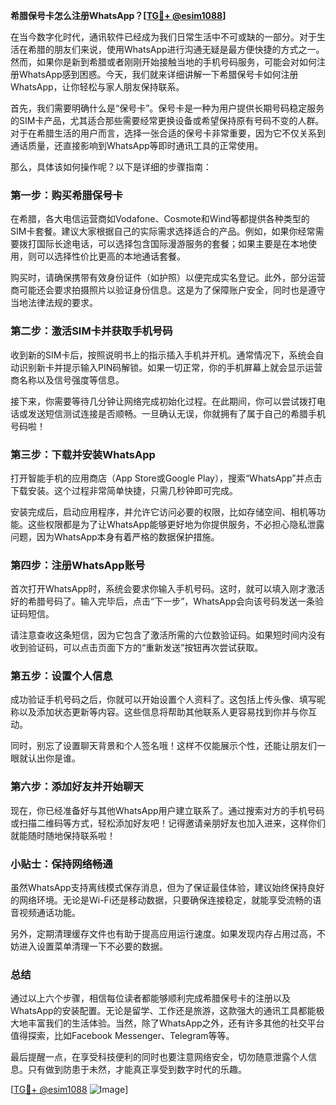 **希腊保号卡怎么注册WhatsApp？[[TG💪+ @esim1088](https://t.me/s/esim1088)]**

在当今数字化时代，通讯软件已经成为我们日常生活中不可或缺的一部分。对于生活在希腊的朋友们来说，使用WhatsApp进行沟通无疑是最方便快捷的方式之一。然而，如果你是新到希腊或者刚刚开始接触当地的手机号码服务，可能会对如何注册WhatsApp感到困惑。今天，我们就来详细讲解一下希腊保号卡如何注册WhatsApp，让你轻松与家人朋友保持联系。

首先，我们需要明确什么是“保号卡”。保号卡是一种为用户提供长期号码稳定服务的SIM卡产品，尤其适合那些需要经常更换设备或希望保持原有号码不变的人群。对于在希腊生活的用户而言，选择一张合适的保号卡非常重要，因为它不仅关系到通话质量，还直接影响到WhatsApp等即时通讯工具的正常使用。

那么，具体该如何操作呢？以下是详细的步骤指南：

### 第一步：购买希腊保号卡

在希腊，各大电信运营商如Vodafone、Cosmote和Wind等都提供各种类型的SIM卡套餐。建议大家根据自己的实际需求选择适合的产品。例如，如果你经常需要拨打国际长途电话，可以选择包含国际漫游服务的套餐；如果主要是在本地使用，则可以选择性价比更高的本地通话套餐。

购买时，请确保携带有效身份证件（如护照）以便完成实名登记。此外，部分运营商可能还会要求拍摄照片以验证身份信息。这是为了保障账户安全，同时也是遵守当地法律法规的要求。

### 第二步：激活SIM卡并获取手机号码

收到新的SIM卡后，按照说明书上的指示插入手机并开机。通常情况下，系统会自动识别新卡并提示输入PIN码解锁。如果一切正常，你的手机屏幕上就会显示运营商名称以及信号强度等信息。

接下来，你需要等待几分钟让网络完成初始化过程。在此期间，你可以尝试拨打电话或发送短信测试连接是否顺畅。一旦确认无误，你就拥有了属于自己的希腊手机号码啦！

### 第三步：下载并安装WhatsApp

打开智能手机的应用商店（App Store或Google Play），搜索“WhatsApp”并点击下载安装。这个过程非常简单快捷，只需几秒钟即可完成。

安装完成后，启动应用程序，并允许它访问必要的权限，比如存储空间、相机等功能。这些权限都是为了让WhatsApp能够更好地为你提供服务，不必担心隐私泄露问题，因为WhatsApp本身有着严格的数据保护措施。

### 第四步：注册WhatsApp账号

首次打开WhatsApp时，系统会要求你输入手机号码。这时，就可以填入刚才激活好的希腊号码了。输入完毕后，点击“下一步”，WhatsApp会向该号码发送一条验证码短信。

请注意查收这条短信，因为它包含了激活所需的六位数验证码。如果短时间内没有收到验证码，可以点击页面下方的“重新发送”按钮再次尝试获取。

### 第五步：设置个人信息

成功验证手机号码之后，你就可以开始设置个人资料了。这包括上传头像、填写昵称以及添加状态更新等内容。这些信息将帮助其他联系人更容易找到你并与你互动。

同时，别忘了设置聊天背景和个人签名哦！这样不仅能展示个性，还能让朋友们一眼就认出你是谁。

### 第六步：添加好友并开始聊天

现在，你已经准备好与其他WhatsApp用户建立联系了。通过搜索对方的手机号码或扫描二维码等方式，轻松添加好友吧！记得邀请亲朋好友也加入进来，这样你们就能随时随地保持联系啦！

### 小贴士：保持网络畅通

虽然WhatsApp支持离线模式保存消息，但为了保证最佳体验，建议始终保持良好的网络环境。无论是Wi-Fi还是移动数据，只要确保连接稳定，就能享受流畅的语音视频通话功能。

另外，定期清理缓存文件也有助于提高应用运行速度。如果发现内存占用过高，不妨进入设置菜单清理一下不必要的数据。

### 总结

通过以上六个步骤，相信每位读者都能够顺利完成希腊保号卡的注册以及WhatsApp的安装配置。无论是留学、工作还是旅游，这款强大的通讯工具都能极大地丰富我们的生活体验。当然，除了WhatsApp之外，还有许多其他的社交平台值得探索，比如Facebook Messenger、Telegram等等。

最后提醒一点，在享受科技便利的同时也要注意网络安全，切勿随意泄露个人信息。只有做到防患于未然，才能真正享受到数字时代的乐趣。

[[TG💪+ @esim1088](https://t.me/s/esim1088) ![Image](https://i.postimg.cc/4NQfJmqS/Snipaste-2025-05-13-00-14-12.png)]